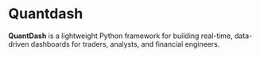 # Quantdash
**QuantDash** is a lightweight Python framework for building real-time, data-driven dashboards for traders, analysts, and financial engineers.
